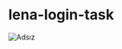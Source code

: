 # lena-login-task
![Adsız](https://user-images.githubusercontent.com/81647285/132350824-58211fba-5379-4716-8945-6b9af1070e9e.png)
